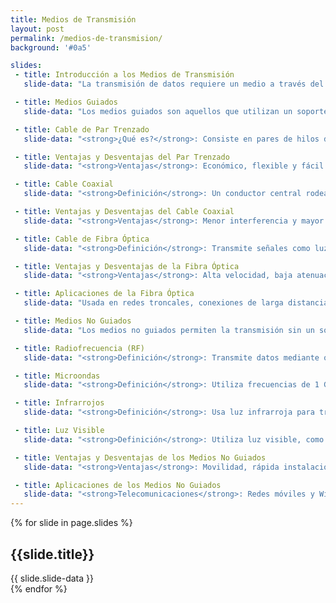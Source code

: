 ```yaml
---
title: Medios de Transmisión
layout: post
permalink: /medios-de-transmision/
background: '#0a5'

slides:
 - title: Introducción a los Medios de Transmisión
   slide-data: "La transmisión de datos requiere un medio a través del cual las señales viajen desde el transmisor al receptor. Los medios de transmisión pueden clasificarse en guiados y no guiados, cada uno con características específicas que los hacen adecuados para diferentes aplicaciones."

 - title: Medios Guiados
   slide-data: "Los medios guiados son aquellos que utilizan un soporte físico para transmitir señales. Son esenciales para conexiones de alta velocidad y baja interferencia."

 - title: Cable de Par Trenzado
   slide-data: "<strong>¿Qué es?</strong>: Consiste en pares de hilos de cobre trenzados para reducir interferencias. <strong>Tipos</strong>: UTP (sin apantallamiento) y STP (con apantallamiento). <strong>Aplicaciones</strong>: Telefonía y redes LAN."

 - title: Ventajas y Desventajas del Par Trenzado
   slide-data: "<strong>Ventajas</strong>: Económico, flexible y fácil de instalar. <strong>Desventajas</strong>: Susceptible a interferencias externas y limitado en distancia sin repetidores."

 - title: Cable Coaxial
   slide-data: "<strong>Definición</strong>: Un conductor central rodeado por un aislante y una malla metálica. <strong>Rendimiento</strong>: Mayor capacidad de transmisión que el par trenzado. <strong>Aplicaciones</strong>: Redes de televisión y Ethernet."

 - title: Ventajas y Desventajas del Cable Coaxial
   slide-data: "<strong>Ventajas</strong>: Menor interferencia y mayor velocidad en distancias cortas. <strong>Desventajas</strong>: Más caro que el par trenzado y más difícil de instalar."

 - title: Cable de Fibra Óptica
   slide-data: "<strong>Definición</strong>: Transmite señales como luz a través de un núcleo de vidrio o plástico. <strong>Modos de Propagación</strong>: Multimodo y monomodo, ambos adecuados para diferentes distancias y velocidades."

 - title: Ventajas y Desventajas de la Fibra Óptica
   slide-data: "<strong>Ventajas</strong>: Alta velocidad, baja atenuación y mayor capacidad. <strong>Desventajas</strong>: Costo elevado y fragilidad del cable."

 - title: Aplicaciones de la Fibra Óptica
   slide-data: "Usada en redes troncales, conexiones de larga distancia, redes híbridas (fibra y coaxial) y en redes LAN avanzadas como Fast Ethernet (100Base-FX)."

 - title: Medios No Guiados
   slide-data: "Los medios no guiados permiten la transmisión sin un soporte físico. Utilizan el espectro electromagnético y son fundamentales para las comunicaciones móviles y Wi-Fi."

 - title: Radiofrecuencia (RF)
   slide-data: "<strong>Definición</strong>: Transmite datos mediante ondas de radio. <strong>Rango</strong>: Frecuencias desde kHz hasta GHz. <strong>Aplicaciones</strong>: Redes móviles y Wi-Fi."

 - title: Microondas
   slide-data: "<strong>Definición</strong>: Utiliza frecuencias de 1 GHz a 300 GHz para comunicaciones a larga distancia. <strong>Aplicaciones</strong>: Enlaces de microondas para telefonía y redes de datos."

 - title: Infrarrojos
   slide-data: "<strong>Definición</strong>: Usa luz infrarroja para transmitir señales a corta distancia. <strong>Aplicaciones</strong>: Mandos a distancia y dispositivos de línea de visión."

 - title: Luz Visible
   slide-data: "<strong>Definición</strong>: Utiliza luz visible, como láseres, para transmitir datos. <strong>Aplicaciones</strong>: Comunicaciones a corta distancia y transmisión segura en entornos específicos."

 - title: Ventajas y Desventajas de los Medios No Guiados
   slide-data: "<strong>Ventajas</strong>: Movilidad, rápida instalación y flexibilidad. <strong>Desventajas</strong>: Susceptibles a interferencias y problemas de seguridad."

 - title: Aplicaciones de los Medios No Guiados
   slide-data: "<strong>Telecomunicaciones</strong>: Redes móviles y Wi-Fi. <strong>Sistemas de Monitoreo</strong>: Cámaras de seguridad y sensores IoT. <strong>Comunicaciones Satelitales</strong>: Transmisión de televisión y datos."
---
```


{% for slide in page.slides %}                 
<section data-background="{% if slide.image %}{{slide.image}}{% elsif slide.background %}{{slide.background}}{% else %}{{page.background}}{% endif %}">
        <h1>{{slide.title}}</h1>{{ slide.slide-data }}

</section>               
{% endfor %}
